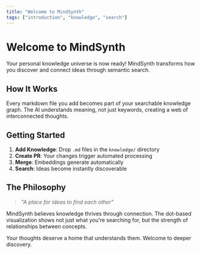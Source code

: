 ```yaml
---
title: "Welcome to MindSynth"
tags: ["introduction", "knowledge", "search"]
---
```


# Welcome to MindSynth

Your personal knowledge universe is now ready! MindSynth transforms how you discover and connect ideas through semantic search.

## How It Works

Every markdown file you add becomes part of your searchable knowledge graph. The AI understands meaning, not just keywords, creating a web of interconnected thoughts.

## Getting Started

1. **Add Knowledge**: Drop `.md` files in the `knowledge/` directory
2. **Create PR**: Your changes trigger automated processing  
3. **Merge**: Embeddings generate automatically
4. **Search**: Ideas become instantly discoverable

## The Philosophy

> *"A place for ideas to find each other"*

MindSynth believes knowledge thrives through connection. The dot-based visualization shows not just what you're searching for, but the strength of relationships between concepts.

Your thoughts deserve a home that understands them. Welcome to deeper discovery.
